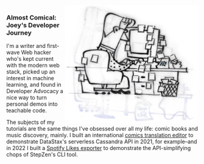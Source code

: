 <img align="right" src="https://github.com/januff/januff/blob/master/at-the-desk.jpg" alt="Illustration of Joey at his desk" width=350px height=312px/>

### Almost Comical: Joey's Developer Journey
I'm a writer and first-wave Web hacker who's kept current with the modern web stack, picked up an interest in machine learning, and found in Developer Advocacy a nice way to turn personal demos into teachable code.

The subjects of my tutorials are the same things I've obsessed over all my life: comic books and music discovery, mainly. I built an international [comics translation editor](https://github.com/januff/textify-typeset-translation) to demonstrate  DataStax's serverless Cassandra API in 2021, for example–and in 2022 I built a [Spotify Likes exporter](https://github.com/januff/spotify-liked-songs-export) to demonstrate the API-simplifying chops of StepZen's CLI tool.
